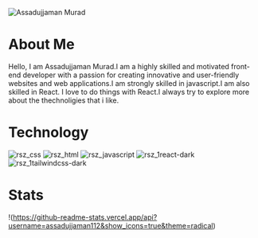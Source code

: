 

![Assadujjaman Murad](https://github.com/assadujjaman112/assadujjaman112/assets/138320254/25af2636-3c65-4b4e-a058-82698c42d342)

# About Me

Hello, I am Assadujjaman Murad.I am a highly skilled and motivated front-end developer with a passion for creating innovative and user-friendly websites and web applications.I am strongly skilled in javascript.I am also skilled in React. I love to do things with React.I always try to explore more about the thechnoligies that i like.


# Technology
![rsz_css](https://github.com/assadujjaman112/assadujjaman112/assets/138320254/5994693a-0a2a-46ff-b82d-16cfc87845d2)
![rsz_html](https://github.com/assadujjaman112/assadujjaman112/assets/138320254/bb6447a3-a2c1-42f2-8095-af765b58014a)
![rsz_javascript](https://github.com/assadujjaman112/assadujjaman112/assets/138320254/8afd96c8-64c1-43e1-8ead-58ae17dc0750)
![rsz_1react-dark](https://github.com/assadujjaman112/assadujjaman112/assets/138320254/ffb39f73-8aac-4e97-b443-1baae6ec547c)
![rsz_1tailwindcss-dark](https://github.com/assadujjaman112/assadujjaman112/assets/138320254/91b9d095-f3d2-460d-b830-479c3d7a7916)


# Stats
!(https://github-readme-stats.vercel.app/api?username=assadujjaman112&show_icons=true&theme=radical)








